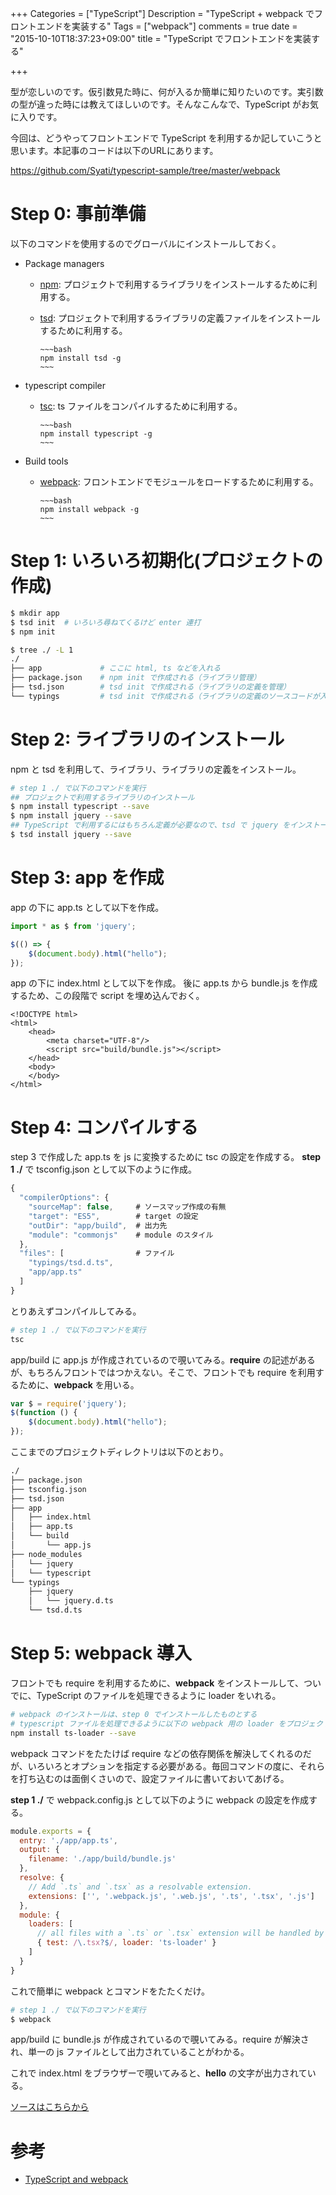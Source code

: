 +++
Categories = ["TypeScript"]
Description = "TypeScript + webpack でフロントエンドを実装する"
Tags = ["webpack"]
comments = true
date = "2015-10-10T18:37:23+09:00"
title = "TypeScript でフロントエンドを実装する"

+++

型が恋しいのです。仮引数見た時に、何が入るか簡単に知りたいのです。実引数の型が違った時には教えてほしいのです。そんなこんなで、TypeScript がお気に入りです。

今回は、どうやってフロントエンドで TypeScript を利用するか記していこうと思います。本記事のコードは以下のURLにあります。

https://github.com/Syati/typescript-sample/tree/master/webpack

<!--more-->

# Step 0: 事前準備

以下のコマンドを使用するのでグローバルにインストールしておく。

- Package managers
  - [npm](https://www.npmjs.com/): プロジェクトで利用するライブラリをインストールするために利用する。
  - [tsd](http://definitelytyped.org/tsd/): プロジェクトで利用するライブラリの定義ファイルをインストールするために利用する。

        ~~~bash
        npm install tsd -g
        ~~~

- typescript compiler
  - [tsc](http://www.typescriptlang.org/): ts ファイルをコンパイルするために利用する。

        ~~~bash
        npm install typescript -g
        ~~~

- Build tools
  - [webpack](https://webpack.github.io/docs/): フロントエンドでモジュールをロードするために利用する。

        ~~~bash
        npm install webpack -g
        ~~~


# Step 1: いろいろ初期化(プロジェクトの作成)

~~~bash
$ mkdir app
$ tsd init  # いろいろ尋ねてくるけど enter 連打
$ npm init

$ tree ./ -L 1
./
├── app             # ここに html, ts などを入れる
├── package.json    # npm init で作成される（ライブラリ管理）
├── tsd.json        # tsd init で作成される（ライブラリの定義を管理）
└── typings         # tsd init で作成される（ライブラリの定義のソースコードが入る）
~~~

# Step 2: ライブラリのインストール

npm と tsd を利用して、ライブラリ、ライブラリの定義をインストール。

~~~bash
# step 1 ./ で以下のコマンドを実行
## プロジェクトで利用するライブラリのインストール
$ npm install typescript --save
$ npm install jquery --save
## TypeScript で利用するにはもちろん定義が必要なので、tsd で jquery をインストール
$ tsd install jquery --save
~~~

# Step 3: app を作成

app の下に app.ts として以下を作成。

~~~~typescript
import * as $ from 'jquery';

$(() => {
    $(document.body).html("hello");
});
~~~~

app の下に index.html として以下を作成。 後に app.ts から bundle.js を作成するため、この段階で script を埋め込んでおく。

~~~markup
<!DOCTYPE html>
<html>
    <head>
        <meta charset="UTF-8"/>
        <script src="build/bundle.js"></script>
    </head>
    <body>
    </body>
</html>
~~~

# Step 4: コンパイルする

step 3 で作成した app.ts を js に変換するために tsc の設定を作成する。
**step 1 ./** で tsconfig.json として以下のように作成。

~~~javascript
{
  "compilerOptions": {
    "sourceMap": false,     # ソースマップ作成の有無
    "target": "ES5",        # target の設定
    "outDir": "app/build",  # 出力先
    "module": "commonjs"    # module のスタイル
  },
  "files": [                # ファイル
    "typings/tsd.d.ts",
    "app/app.ts"
  ]
}
~~~

とりあえずコンパイルしてみる。

~~~bash
# step 1 ./ で以下のコマンドを実行
tsc
~~~

app/build に app.js が作成されているので覗いてみる。**require** の記述があるが、もちろんフロントではつかえない。そこで、フロントでも require を利用するために、**webpack** を用いる。

~~~javascript
var $ = require('jquery');
$(function () {
    $(document.body).html("hello");
});
~~~

ここまでのプロジェクトディレクトリは以下のとおり。

~~~bash
./
├── package.json
├── tsconfig.json
├── tsd.json
├── app
│   ├── index.html
│   ├── app.ts
│   └── build
│       └── app.js
├── node_modules
│   └── jquery
│   └── typescript
└── typings
    ├── jquery
    │   └── jquery.d.ts
    └── tsd.d.ts
~~~

# Step 5: webpack 導入

フロントでも require を利用するために、**webpack** をインストールして、ついでに、TypeScript のファイルを処理できるように loader をいれる。

~~~bash
# webpack のインストールは、step 0 でインストールしたものとする
# typescript ファイルを処理できるように以下の webpack 用の loader をプロジェクトのライブラリに追加する
npm install ts-loader --save
~~~

webpack コマンドをたたけば require などの依存関係を解決してくれるのだが、いろいろとオプションを指定する必要がある。毎回コマンドの度に、それらを打ち込むのは面倒くさいので、設定ファイルに書いておいてあげる。

**step 1 ./** で webpack.config.js として以下のように webpack の設定を作成する。

~~~javascript
module.exports = {
  entry: './app/app.ts',
  output: {
    filename: './app/build/bundle.js'
  },
  resolve: {
    // Add `.ts` and `.tsx` as a resolvable extension.
    extensions: ['', '.webpack.js', '.web.js', '.ts', '.tsx', '.js']
  },
  module: {
    loaders: [
      // all files with a `.ts` or `.tsx` extension will be handled by `ts-loader`
      { test: /\.tsx?$/, loader: 'ts-loader' }
    ]
  }
}
~~~

これで簡単に webpack とコマンドをたたくだけ。

~~~bash
# step 1 ./ で以下のコマンドを実行
$ webpack
~~~

app/build に bundle.js が作成されているので覗いてみる。require が解決され、単一の js ファイルとして出力されていることがわかる。

これで index.html をブラウザーで覗いてみると、**hello** の文字が出力されている。

[ソースはこちらから](https://github.com/Syati/typescript-sample/tree/master/webpack)

# 参考

- [TypeScript and webpack](http://www.jbrantly.com/typescript-and-webpack/)
